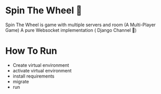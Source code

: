 # Spin The Wheel 🎡
Spin The Wheel is game with multiple servers and room (A Multi-Player Game)
A pure Websocket implementation ( Django Channel 🔌)

# How To Run
* Create virtual environment
* activate virtual environment
* install requirements
* migrate 
* run 
